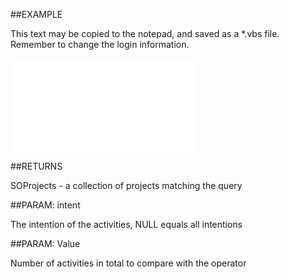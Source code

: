 

##EXAMPLE

This text may be copied to the notepad, and saved as a *.vbs file. Remember to change the login information.

![](../../Examples/vbs/SOFind.ProjectsWithNumActivitiesCreatedTotal.vbs.txt)




##RETURNS

SOProjects - a collection of projects matching the query





##PARAM: intent

The intention of the activities, NULL equals all intentions





##PARAM: Value

Number of activities in total to compare with the operator



